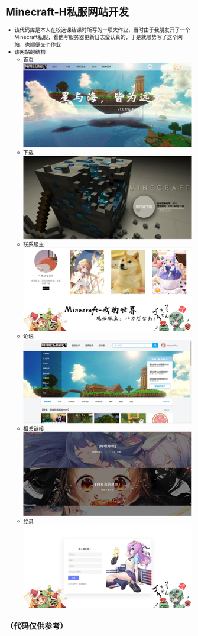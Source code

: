 # Minecraft-H私服网站开发
+ 该代码库是本人在校选课结课时所写的一项大作业，当时由于我朋友开了一个Minecraft私服，看他写服务器更新日志蛮认真的，于是就顺势写了这个网站，也顺便交个作业
+ 该网站的结构
  + 首页
  ![](https://github.com/HentaiMikuy/Minecraft-H/blob/main/MDimages/index.jpg)
  + 下载
  ![](https://github.com/HentaiMikuy/Minecraft-H/blob/main/MDimages/download.jpg)
  + 联系服主
  ![](https://github.com/HentaiMikuy/Minecraft-H/blob/main/MDimages/contact.jpg)
  + 论坛
  ![](https://github.com/HentaiMikuy/Minecraft-H/blob/main/MDimages/forum.jpg)
  + 相关链接
  ![](https://github.com/HentaiMikuy/Minecraft-H/blob/main/MDimages/otherlinks.jpg)
  + 登录
  ![](https://github.com/HentaiMikuy/Minecraft-H/blob/main/MDimages/signup.jpg)
## （代码仅供参考）
